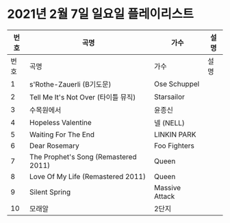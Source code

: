 # 2021년 2월 7일 일요일 플레이리스트

| 번호 | 곡명 | 가수 | 설명 |
|------|------|------|------|
| 번호 | 곡명 | 가수 | 설명 |
| 1 | s'Rothe-Zauerli (B기도문) | Ose Schuppel |  |
| 2 | Tell Me It's Not Over (타이틀 뮤직) | Starsailor |  |
| 3 | 수목원에서 | 윤종신 |  |
| 4 | Hopeless Valentine | 넬 (NELL) |  |
| 5 | Waiting For The End | LINKIN PARK |  |
| 6 | Dear Rosemary | Foo Fighters |  |
| 7 | The Prophet's Song (Remastered 2011) | Queen |  |
| 8 | Love Of My Life (Remastered 2011) | Queen |  |
| 9 | Silent Spring | Massive Attack |  |
| 10 | 모래알 | 2단지 |  |
